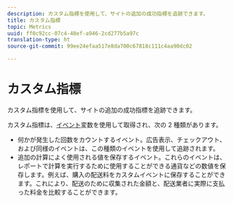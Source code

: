```yaml
---
description: カスタム指標を使用して、サイトの追加の成功指標を追跡できます。
title: カスタム指標
topic: Metrics
uuid: ff0c92cc-07c4-40ef-a946-2cd277b5a97c
translation-type: ht
source-git-commit: 99ee24efaa517e8da700c67818c111c4aa90dc02

---
```



# カスタム指標

カスタム指標を使用して、サイトの追加の成功指標を追跡できます。

カスタム指標は、[イベント](https://marketing.adobe.com/resources/help/ja_JP/sc/implement/events.html)変数を使用して取得され、次の 2 種類があります。

* 何かが発生した回数をカウントするイベント。広告表示、チェックアウト、および同様のイベントは、この種類のイベントを使用して追跡されます。
* 追加の計算によく使用される値を保存するイベント。これらのイベントは、レポートで計算を実行するために使用することができる通貨などの数値を保存します。例えば、購入の配送料をカスタムイベントに保存することができます。これにより、配送のために収集された金額と、配送業者に実際に支払った料金を比較することができます。

